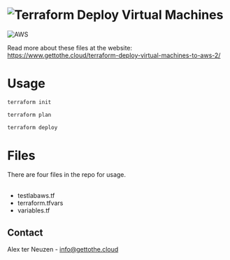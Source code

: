 # ![Terraform](https://img.shields.io/badge/terraform-%235835CC.svg?style=for-the-badge&logo=terraform&logoColor=white) Deploy Virtual Machines
![AWS](https://img.shields.io/badge/AWS-%23FF9900.svg?style=for-the-badge&logo=amazon-aws&logoColor=white)
 
Read more about these files at the website: https://www.gettothe.cloud/terraform-deploy-virtual-machines-to-aws-2/

# Usage
```powershell
terraform init
```
```powershell
terraform plan
```
```powershell
terraform deploy
```

# Files
There are four files in the repo for usage.<br>
<br>
- testlabaws.tf
- terraform.tfvars
- variables.tf


<!-- CONTACT -->
## Contact

Alex ter Neuzen - info@gettothe.cloud


